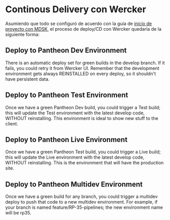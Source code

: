 # Continous Delivery con Wercker

Asumiendo que todo se configuró de acuerdo con la guía de [inicio de proyecto con MDSK](https://manati.gitbooks.io/manati-kb/content/Desarrollo/iniciando_un_proyecto_con_mdsk.html), el proceso de deploy/CD con Wercker quedaría de la siguiente forma:

## Deploy to Pantheon Dev Environment

There is an automatic deploy set for green builds in the develop branch. If it fails, you could retry it from Wercker UI. Remember that the development environment gets always REINSTALLED on every deploy, so it shouldn't have persistent data.

## Deploy to Pantheon Test Environment

Once we have a green Pantheon Dev build, you could trigger a Test build; this will update the Test environment with the latest develop code, WITHOUT reinstalling. This environment is ideal to show new stuff to the client.

## Deploy to Pantheon Live Environment

Once we have a green Pantheon Test build, you could trigger a Live build; this will update the Live environment with the latest develop code, WITHOUT reinstalling. This is the environment that will have the production site.

## Deploy to Pantheon Multidev Environment

Once we have a green build for any branch, you could trigger a multidev deploy to push that code to a new multidev environment. For example, if your branch is named feature/RP-35-pipelines; the new environment name will be rp35.

